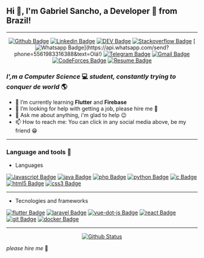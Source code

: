 ## Hi 👋, I'm Gabriel Sancho, a Developer 🚀 from Brazil!

---

<div align="center">

[![Github Badge](https://img.shields.io/badge/-Github-000?style=flat-square&logo=Github&logoColor=white&link=https://github.com/sancho41)](https://github.com/sancho41)
[![Linkedin Badge](https://img.shields.io/badge/-LinkedIn-blue?style=flat-square&logo=Linkedin&logoColor=white&link=https://www.linkedin.com/in/gabriel-sancho-99888a180/)](https://www.linkedin.com/in/gabriel-sancho-99888a180/)
[![DEV Badge](https://img.shields.io/badge/-DEV.to-000?style=flat-square&logo=dev.to&logoColor=white&link=https://dev.to/sancho41)](https://dev.to/sancho41)
[![Stackoverflow Badge](https://img.shields.io/badge/-Stackoverflow-4CA143?style=flat-square&logo=Stackoverflow&logoColor=white&link=https://pt.stackoverflow.com/users/196113/gabriel-sancho)](https://pt.stackoverflow.com/users/196113/gabriel-sancho)
[![Whatsapp Badge](https://img.shields.io/badge/-Whatsapp-4CA143?style=flat-square&labelColor=4CA143&logo=whatsapp&logoColor=white&link=https://api.whatsapp.com/send?phone=5561983316388&text=Olá!)](https://api.whatsapp.com/send?phone=5561983316388&text=Olá!)
[![Telegram Badge](https://img.shields.io/badge/-Telegram-1ca0f1?style=flat-square&labelColor=1ca0f1&logo=telegram&logoColor=white&link=https://t.me/G_Sancho)](https://t.me/G_Sancho)
[![Gmail Badge](https://img.shields.io/badge/-Gmail-c14438?style=flat-square&logo=Gmail&logoColor=white&link=mailto:gabriel.sancho13@gmail.com)](mailto:gabriel.sancho13@gmail.com)
[![CodeForces Badge](https://img.shields.io/badge/-CodeForces-3B5998?style=flat-square&logo=CodeForces&logoColor=white&link=https://codeforces.com/profile/sancho41)](https://codeforces.com/profile/sancho41)
[![Resume Badge](https://img.shields.io/badge/-Resume-000?style=flat-square&logo=read-the-docs&logoColor=white&link=https://sancho41.github.io/curriculum.html)](https://sancho41.github.io/curriculum.html)

</div>

### _I',m a **Computer Science**_ 💻 _student, constantly trying to conquer de **world**_ 🌎

- 🌱 I’m currently learning **Flutter** and **Firebase**
- 🤔 I’m looking for help with getting a job, please hire me 🙏
- 💬 Ask me about anything, i'm glad to help 😉
- 📫 How to reach me: You can click in any social media above, be my friend 😁

---

### Language and tools 🔑

- Languages

[![Javascript Badge](https://img.shields.io/badge/-javascript-000?style=for-the-badge&labelColor=F7DF1E&logo=javascript&logoColor=black)]()
[![java Badge](https://img.shields.io/badge/-java-000?style=for-the-badge&labelColor=007396&logo=java&logoColor=black)]()
[![php Badge](https://img.shields.io/badge/-php-000?style=for-the-badge&labelColor=777BB4&logo=php&logoColor=black)]()
[![python Badge](https://img.shields.io/badge/-python-000?style=for-the-badge&labelColor=3776AB&logo=python&logoColor=black)]()
[![c Badge](https://img.shields.io/badge/-c-000?style=for-the-badge&labelColor=A8B9CC&logo=c&logoColor=black)]()
[![html5 Badge](https://img.shields.io/badge/-html5-000?style=for-the-badge&labelColor=E34F26&logo=html5&logoColor=black)]()
[![css3 Badge](https://img.shields.io/badge/-css3-000?style=for-the-badge&labelColor=1572B6&logo=css3&logoColor=black)]()

---

- Tecnologies and frameworks

[![flutter Badge](https://img.shields.io/badge/-flutter-000?style=for-the-badge&labelColor=02569B&logo=flutter&logoColor=black)]()
[![laravel Badge](https://img.shields.io/badge/-laravel-000?style=for-the-badge&labelColor=FF2D20&logo=laravel&logoColor=black)]()
[![vue-dot-js Badge](https://img.shields.io/badge/-vue.js-000?style=for-the-badge&labelColor=4FC08D&logo=vue.js&logoColor=black)]()
[![react Badge](https://img.shields.io/badge/-react-000?style=for-the-badge&labelColor=61DAFB&logo=react&logoColor=black)]()
[![git Badge](https://img.shields.io/badge/-git-000?style=for-the-badge&labelColor=F05032&logo=git&logoColor=black)]()
[![docker Badge](https://img.shields.io/badge/-docker-000?style=for-the-badge&labelColor=2496ED&logo=docker&logoColor=black)]()

---

<div align="center">

[![Github Status](https://github-readme-stats.vercel.app/api?username=sancho41&show_icons=true&title_color=fff&icon_color=79ff97&text_color=9f9f9f&bg_color=151515)](https://github.com/sancho41/sancho41)

</div>

_please hire me_ 🙏
